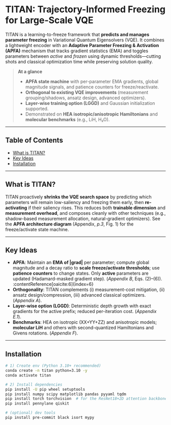 # TITAN: Trajectory-Informed Freezing for Large-Scale VQE

TITAN is a learning-to-freeze framework that **predicts and manages parameter freezing** in Variational Quantum Eigensolvers (VQE). It combines a lightweight encoder with an **Adaptive Parameter Freezing & Activation (APFA)** mechanism that tracks gradient statistics (EMA) and toggles parameters between *active* and *frozen* using dynamic thresholds—cutting shots and classical optimization time while preserving solution quality. 
> **At a glance**
> - **APFA state machine** with per-parameter EMA gradients, global magnitude signals, and patience counters for freeze/reactivate. 
> - **Orthogonal to existing VQE improvements** (measurement grouping/shadows, ansatz design, advanced optimizers). 
> - **Layer-wise training option (LGGD)** and Gaussian initialization supported. 
> - Demonstrated on **HEA isotropic/anisotropic Hamiltonians** and **molecular benchmarks** (e.g., LiH, H₂O). 

---

## Table of Contents
- [What is TITAN?](#what-is-titan)
- [Key Ideas](#key-ideas)
- [Installation](#installation)
---

## What is TITAN?

TITAN proactively **shrinks the VQE search space** by predicting which parameters will remain low-saliency and freezing them early, then **re-activating** if their saliency rises. This reduces both **trainable dimension** and **measurement overhead**, and composes cleanly with other techniques (e.g., shadow-based measurement allocation, natural-gradient optimizers). See the **APFA architecture diagram** (Appendix, *p.3*, Fig. 1) for the freeze/activate state machine. 

---

## Key Ideas

- **APFA**: Maintain an **EMA of |grad|** per parameter; compute global magnitude and a decay ratio to **scale freeze/activate thresholds**; use **patience counters** to change states. Only **active** parameters are updated (Hadamard-masked gradient step). (*Appendix B*, Eqs. (2)–(6)). :contentReference[oaicite:6]{index=6}  
- **Orthogonality**: TITAN complements (i) measurement-cost mitigation, (ii) ansatz design/compression, (iii) advanced classical optimizers. (*Appendix A*). 
- **Layer-wise option (LGGD)**: Deterministic depth growth with exact gradients for the active prefix; reduced per-iteration cost. (*Appendix E.1*). 
- **Benchmarks**: HEA on isotropic (XX+YY+ZZ) and anisotropic models; **molecular LiH** and others with second-quantized Hamiltonians and Givens rotations. (*Appendix F*). 

---

## Installation

```bash
# 1) Create env (Python 3.10+ recommended)
conda create -n titan python=3.10 -y
conda activate titan

# 2) Install dependencies
pip install -U pip wheel setuptools
pip install numpy scipy matplotlib pandas pyyaml tqdm
pip install torch torchvision  # for the ResNet18+2D attention backbone
pip install pennylane qiskit

# (optional) dev tools
pip install pre-commit black isort mypy
